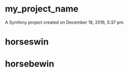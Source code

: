 my_project_name
===============

A Symfony project created on December 18, 2016, 5:37 pm.
# horseswin
# horsebewin
